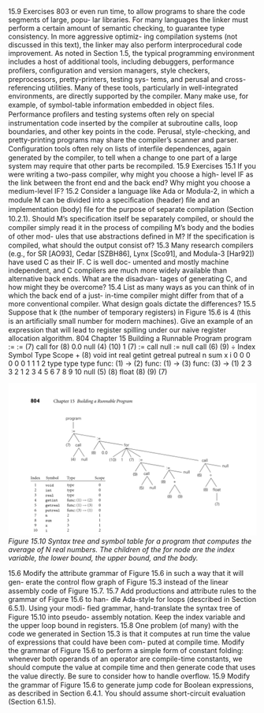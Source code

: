 15.9 Exercises
803
or even run time, to allow programs to share the code segments of large, popu-
lar libraries. For many languages the linker must perform a certain amount of
semantic checking, to guarantee type consistency. In more aggressive optimiz-
ing compilation systems (not discussed in this text), the linker may also perform
interprocedural code improvement.
As noted in Section 1.5, the typical programming environment includes a host
of additional tools, including debuggers, performance proﬁlers, conﬁguration
and version managers, style checkers, preprocessors, pretty-printers, testing sys-
tems, and perusal and cross-referencing utilities. Many of these tools, particularly
in well-integrated environments, are directly supported by the compiler. Many
make use, for example, of symbol-table information embedded in object ﬁles.
Performance proﬁlers and testing systems often rely on special instrumentation
code inserted by the compiler at subroutine calls, loop boundaries, and other key
points in the code. Perusal, style-checking, and pretty-printing programs may
share the compiler’s scanner and parser. Conﬁguration tools often rely on lists of
interﬁle dependences, again generated by the compiler, to tell when a change to
one part of a large system may require that other parts be recompiled.
15.9
Exercises
15.1
If you were writing a two-pass compiler, why might you choose a high-
level IF as the link between the front end and the back end? Why might
you choose a medium-level IF?
15.2
Consider a language like Ada or Modula-2, in which a module M can be
divided into a speciﬁcation (header) ﬁle and an implementation (body)
ﬁle for the purpose of separate compilation (Section 10.2.1). Should M’s
speciﬁcation itself be separately compiled, or should the compiler simply
read it in the process of compiling M’s body and the bodies of other mod-
ules that use abstractions deﬁned in M? If the speciﬁcation is compiled,
what should the output consist of?
15.3
Many research compilers (e.g., for SR [AO93], Cedar [SZBH86], Lynx
[Sco91], and Modula-3 [Har92]) have used C as their IF. C is well doc-
umented and mostly machine independent, and C compilers are much
more widely available than alternative back ends. What are the disadvan-
tages of generating C, and how might they be overcome?
15.4
List as many ways as you can think of in which the back end of a just-
in-time compiler might differ from that of a more conventional compiler.
What design goals dictate the differences?
15.5
Suppose that k (the number of temporary registers) in Figure 15.6 is 4 (this
is an artiﬁcially small number for modern machines). Give an example of
an expression that will lead to register spilling under our naive register
allocation algorithm.
804
Chapter 15 Building a Runnable Program
program
:=
:=
(7)
call
for
(8)
0.0
null
(4)
(10)
1
(7)
:=
call
null
:=
null
call
(6)
(9)
÷
Index
Symbol
Type
Scope
+
(8)
void
int
real
getint
getreal
putreal
n
sum
x
i
0
0
0
0
0
0
1
1
1
2
type
type
type
func: (1) → (2)
func: (1) → (3)
func: (3) → (1)
2
3
3
2
1
2
3
4
5
6
7
8
9
10
null
(5)
(8)
float
(8)
(9)
(7)


![Figure 15.10 Syntax tree...](images/page_837_caption_Figure%2015.10%20Syntax%20tree%20and%20symbol%20table%20for%20a%20program%20that%20computes%20the%20average%20of%20N%20real%20numbers..png)
*Figure 15.10 Syntax tree and symbol table for a program that computes the average of N real numbers. The children of the for node are the index variable, the lower bound, the upper bound, and the body.*

15.6
Modify the attribute grammar of Figure 15.6 in such a way that it will gen-
erate the control ﬂow graph of Figure 15.3 instead of the linear assembly
code of Figure 15.7.
15.7
Add productions and attribute rules to the grammar of Figure 15.6 to han-
dle Ada-style for loops (described in Section 6.5.1). Using your modi-
ﬁed grammar, hand-translate the syntax tree of Figure 15.10 into pseudo-
assembly notation. Keep the index variable and the upper loop bound in
registers.
15.8
One problem (of many) with the code we generated in Section 15.3 is that
it computes at run time the value of expressions that could have been com-
puted at compile time. Modify the grammar of Figure 15.6 to perform a
simple form of constant folding: whenever both operands of an operator
are compile-time constants, we should compute the value at compile time
and then generate code that uses the value directly. Be sure to consider
how to handle overﬂow.
15.9
Modify the grammar of Figure 15.6 to generate jump code for Boolean
expressions, as described in Section 6.4.1. You should assume short-circuit
evaluation (Section 6.1.5).
